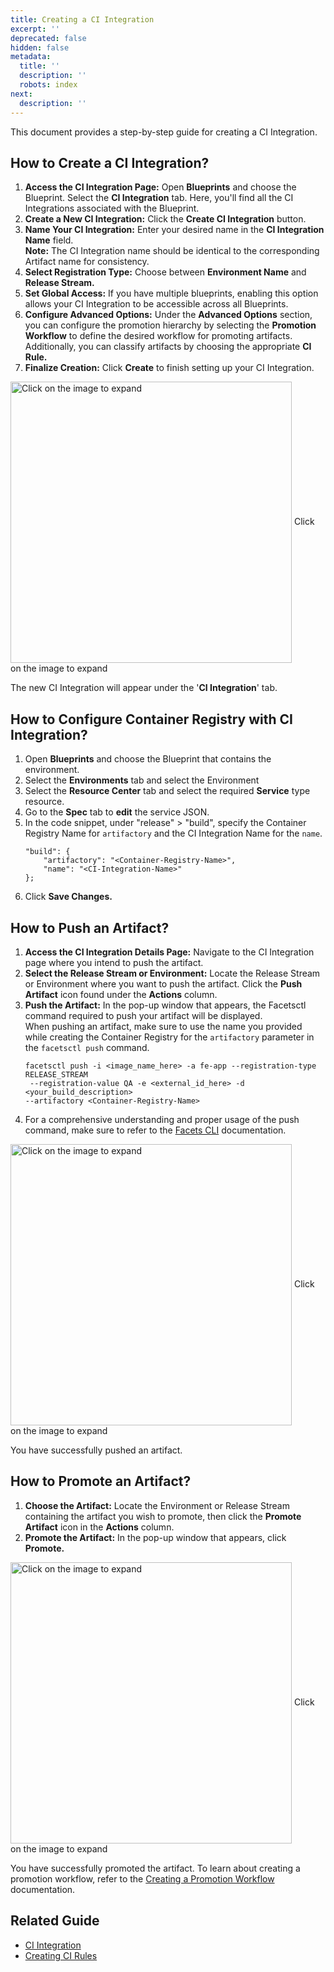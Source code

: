 ```yaml
---
title: Creating a CI Integration
excerpt: ''
deprecated: false
hidden: false
metadata:
  title: ''
  description: ''
  robots: index
next:
  description: ''
---
```

This document provides a step-by-step guide for creating a CI Integration.

## How to Create a CI Integration?

1. **Access the CI Integration Page:** Open **Blueprints** and choose the Blueprint. Select the **CI Integration** tab. Here, you'll find all the CI Integrations associated with the Blueprint.
2. **Create a New CI Integration:** Click the **Create CI Integration** button.
3. **Name Your CI Integration:** Enter your desired name in the **CI Integration Name** field.\
   **Note:** The CI Integration name should be identical to the corresponding Artifact name for consistency.
4. **Select Registration Type:** Choose between **Environment Name** and **Release Stream.**
5. **Set Global Access:** If you have multiple blueprints, enabling this option allows your CI Integration to be accessible across all Blueprints.
6. **Configure Advanced Options:** Under the **Advanced Options** section, you can configure the promotion hierarchy by selecting the **Promotion Workflow** to define the desired workflow for promoting artifacts. Additionally, you can classify artifacts by choosing the appropriate **CI Rule.**
7. **Finalize Creation:** Click **Create** to finish setting up your CI Integration. 

<Image alt="Click on the image to expand" align="center" width="450px" border={true} src="https://files.readme.io/73b1efd-image.png">
  Click on the image to expand
</Image>

The new CI Integration will appear under the '**CI Integration**' tab.

## How to Configure Container Registry with CI Integration?

1. Open **Blueprints** and choose the Blueprint that contains the environment.
2. Select the **Environments** tab and select the Environment
3. Select the **Resource Center** tab and select the required **Service** type resource.
4. Go to the **Spec** tab to **edit** the service JSON.
5. In the code snippet, under "release" > "build", specify the Container Registry Name for `artifactory` and the CI Integration Name for the `name`.
   ```
   "build": {  
       "artifactory": "<Container-Registry-Name>",  
       "name": "<CI-Integration-Name>"
   };
   ```
6. Click **Save Changes.**

## How to Push an Artifact?

1. **Access the CI Integration Details Page:** Navigate to the CI Integration page where you intend to push the artifact.
2. **Select the Release Stream or Environment:** Locate the Release Stream or Environment where you want to push the artifact. Click the **Push Artifact** icon found under the **Actions** column.
3. **Push the Artifact:** In the pop-up window that appears, the Facetsctl command required to push your artifact will be displayed.\
   When pushing an artifact, make sure to use the name you provided while creating the Container Registry for the `artifactory` parameter in the `facetsctl push` command.
   ```
   facetsctl push -i <image_name_here> -a fe-app --registration-type RELEASE_STREAM
    --registration-value QA -e <external_id_here> -d <your_build_description> 
   --artifactory <Container-Registry-Name>
   ```
4. For a comprehensive understanding and proper usage of the push command, make sure to refer to the [Facets CLI](https://readme.facets.cloud/docs/command-line-tool-for-facets) documentation.

<Image alt="Click on the image to expand" align="center" width="450px" border={true} src="https://files.readme.io/38f85f4-image.png">
  Click on the image to expand
</Image>

You have successfully pushed an artifact.

## How to Promote an Artifact?

1. **Choose the Artifact:** Locate the Environment or Release Stream containing the artifact you wish to promote, then click the **Promote Artifact** icon in the **Actions** column.
2. **Promote the Artifact:** In the pop-up window that appears, click **Promote.**

<Image alt="Click on the image to expand" align="center" width="450px" border={true} src="https://files.readme.io/06e27d2-image.png">
  Click on the image to expand
</Image>

You have successfully promoted the artifact. To learn about creating a promotion workflow, refer to the [Creating a Promotion Workflow](https://readme.facets.cloud/docs/creating-a-promotion-workflow) documentation.

## Related Guide

* [CI Integration](https://readme.facets.cloud/docs/artifacts)
* [Creating CI Rules](doc:ci-rules)
